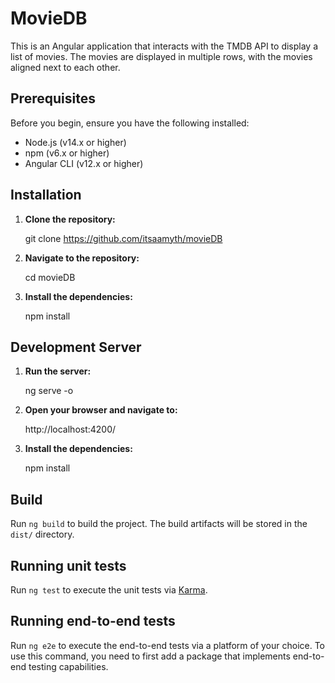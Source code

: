 # MovieDB

This is an Angular application that interacts with the TMDB API to display a list of movies. The movies are displayed in multiple rows, with the movies aligned next to each other.

## Prerequisites

Before you begin, ensure you have the following installed:

- Node.js (v14.x or higher)
- npm (v6.x or higher)
- Angular CLI (v12.x or higher)

## Installation

1. **Clone the repository:**

   git clone https://github.com/itsaamyth/movieDB

2. **Navigate to the repository:**

   cd movieDB

3. **Install the dependencies:**

   npm install

## Development Server

1. **Run the server:**

   ng serve -o

2. **Open your browser and navigate to:**

   http://localhost:4200/

3. **Install the dependencies:**

   npm install

## Build

Run `ng build` to build the project. The build artifacts will be stored in the `dist/` directory.

## Running unit tests

Run `ng test` to execute the unit tests via [Karma](https://karma-runner.github.io).

## Running end-to-end tests

Run `ng e2e` to execute the end-to-end tests via a platform of your choice. To use this command, you need to first add a package that implements end-to-end testing capabilities.

